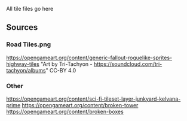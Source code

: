 All tile files go here


## Sources

### Road Tiles.png
https://opengameart.org/content/generic-fallout-roguelike-sprites-highway-tiles
"Art by Tri-Tachyon - https://soundcloud.com/tri-tachyon/albums"
CC-BY 4.0


### Other
https://opengameart.org/content/sci-fi-tileset-layer-junkyard-kelvana-prime
https://opengameart.org/content/broken-tower
https://opengameart.org/content/broken-boxes